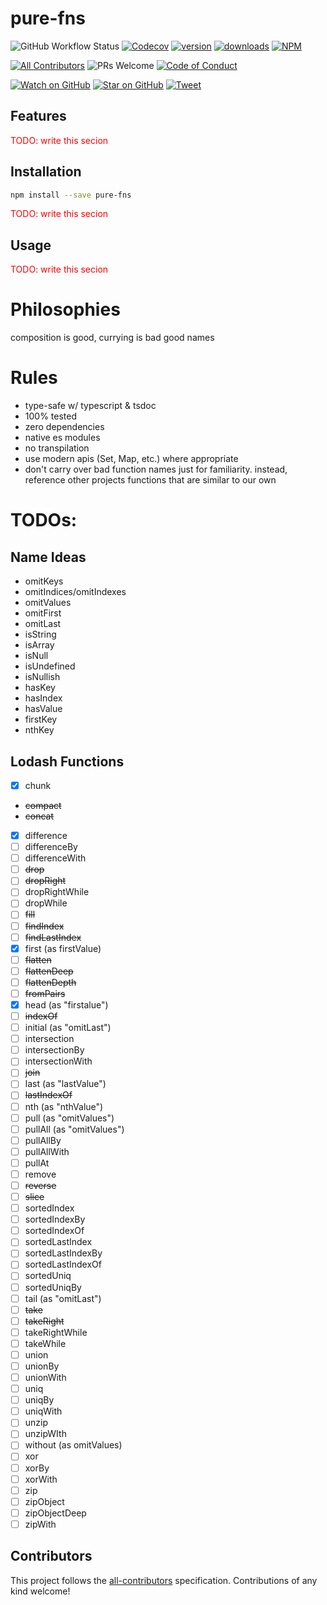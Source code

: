 # pure-fns

<!-- prettier-ignore-start -->

![GitHub Workflow Status](https://img.shields.io/github/workflow/status/spudly/pure-fns/build?style=flat-square)
[![Codecov](https://img.shields.io/codecov/c/github/spudly/pure-fns?style=flat-square)](https://codecov.io/gh/spudly/pure-fns)
[![version](https://img.shields.io/npm/v/pure-fns.svg?style=flat-square)](https://www.npmjs.com/package/pure-fns)
[![downloads](https://img.shields.io/npm/dm/pure-fns.svg?style=flat-square)](http://www.npmtrends.com/pure-fns)
[![NPM](https://img.shields.io/npm/l/pure-fns?style=flat-square)](https://github.com/spudly/pure-fns/blob/master/LICENSE.md)

[![All Contributors](https://img.shields.io/badge/all_contributors-1-orange.svg?style=flat-square)](#contributors-)
![PRs Welcome](https://img.shields.io/badge/PRs-welcome-brightgreen.svg?style=flat-square)
[![Code of Conduct](https://img.shields.io/badge/code%20of-conduct-ff69b4.svg?style=flat-square)](https://github.com/spudly/pure-fns/blob/master/CODE_OF_CONDUCT.md)

[![Watch on GitHub](https://img.shields.io/github/watchers/spudly/pure-fns.svg?style=social)](https://github.com/spudly/pure-fns/watchers)
[![Star on GitHub](https://img.shields.io/github/stars/spudly/pure-fns.svg?style=social)](https://github.com/spudly/pure-fns/stargazers)
[![Tweet](https://img.shields.io/twitter/url/https/github.com/spudly/pure-fns.svg?style=social)](https://twitter.com/intent/tweet?text=Check%20out%20pure-fns%20https%3A%2F%2Fgithub.com%2Fspudly%2Fpure-fns)

  <!-- prettier-ignore-end -->

## Features

<span style="color: red">TODO: write this secion</span>

## Installation

```bash
npm install --save pure-fns
```

<span style="color: red">TODO: write this secion</span>

## Usage

<span style="color: red">TODO: write this secion</span>

# Philosophies

composition is good, currying is bad good names

# Rules

- type-safe w/ typescript & tsdoc
- 100% tested
- zero dependencies
- native es modules
- no transpilation
- use modern apis (Set, Map, etc.) where appropriate
- don't carry over bad function names just for familiarity. instead, reference
  other projects functions that are similar to our own

# TODOs:

## Name Ideas

- omitKeys
- omitIndices/omitIndexes
- omitValues
- omitFirst
- omitLast
- isString
- isArray
- isNull
- isUndefined
- isNullish
- hasKey
- hasIndex
- hasValue
- firstKey
- nthKey

## Lodash Functions

- [x] chunk
- ~~compact~~
- ~~concat~~
- [x] difference
- [ ] differenceBy
- [ ] differenceWith
- [ ] ~~drop~~
- [ ] ~~dropRight~~
- [ ] dropRightWhile
- [ ] dropWhile
- [ ] ~~fill~~
- [ ] ~~findIndex~~
- [ ] ~~findLastIndex~~
- [x] first (as firstValue)
- [ ] ~~flatten~~
- [ ] ~~flattenDeep~~
- [ ] ~~flattenDepth~~
- [ ] ~~fromPairs~~
- [x] head (as "firstalue")
- [ ] ~~indexOf~~
- [ ] initial (as "omitLast")
- [ ] intersection
- [ ] intersectionBy
- [ ] intersectionWith
- [ ] ~~join~~
- [ ] last (as "lastValue")
- [ ] ~~lastIndexOf~~
- [ ] nth (as "nthValue")
- [ ] pull (as "omitValues")
- [ ] pullAll (as "omitValues")
- [ ] pullAllBy
- [ ] pullAllWith
- [ ] pullAt
- [ ] remove
- [ ] ~~reverse~~
- [ ] ~~slice~~
- [ ] sortedIndex
- [ ] sortedIndexBy
- [ ] sortedIndexOf
- [ ] sortedLastIndex
- [ ] sortedLastIndexBy
- [ ] sortedLastIndexOf
- [ ] sortedUniq
- [ ] sortedUniqBy
- [ ] tail (as "omitLast")
- [ ] ~~take~~
- [ ] ~~takeRight~~
- [ ] takeRightWhile
- [ ] takeWhile
- [ ] union
- [ ] unionBy
- [ ] unionWith
- [ ] uniq
- [ ] uniqBy
- [ ] uniqWith
- [ ] unzip
- [ ] unzipWIth
- [ ] without (as omitValues)
- [ ] xor
- [ ] xorBy
- [ ] xorWith
- [ ] zip
- [ ] zipObject
- [ ] zipObjectDeep
- [ ] zipWith

## Contributors

  <!-- ALL-CONTRIBUTORS-LIST:START - Do not remove or modify this section -->
  <!-- ALL-CONTRIBUTORS-LIST:END -->

This project follows the
[all-contributors](https://github.com/all-contributors/all-contributors)
specification. Contributions of any kind welcome!
